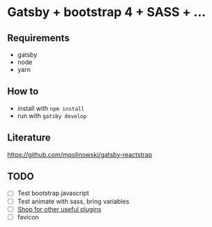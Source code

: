 # Gatsby + bootstrap 4 + SASS + ...

## Requirements

- gatsby
- node
- yarn

## How to

- install with `npm install`
- run with `gatsby develop`

## Literature

https://github.com/mpolinowski/gatsby-reactstrap

## TODO

- [ ] Test bootstrap javascript
- [ ] Test animate with sass, bring variables
- [ ] [Shop for other useful plugins](https://www.gatsbyjs.org/packages/gatsby-plugin-sitemap/?=)
- [ ] favicon